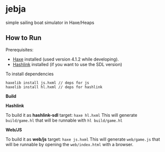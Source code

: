 # jebja

simple sailing boat simulator in Haxe/Heaps

## How to Run
Prerequisites:
- [Haxe](https://haxe.org/download/) installed (used version 4.1.2 while developing).
- [Hashlink](https://hashlink.haxe.org/) installed (if you want to use the SDL version)

To install dependencies
```
haxelib install js.hxml // deps for js
haxelib install hl.hxml // deps for hashlink
```

**Build**

**Hashlink**

To build it as **hashlink-sdl** target: `haxe hl.hxml`
This will generate `build/game.hl` that will be runnable with `hl build/game.hl`

**Web/JS**

To build it as **web/js** target: `haxe js.hxml`
This will generate `web/game.js` that will be runnable by opening the `web/index.html` with a browser.

